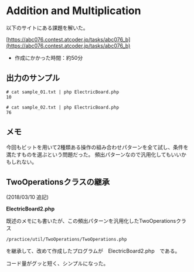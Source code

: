# Addition and Multiplication

以下のサイトにある課題を解いた。

[https://abc076.contest.atcoder.jp/tasks/abc076_b](https://abc076.contest.atcoder.jp/tasks/abc076_b)

- 作成にかかった時間：約50分

## 出力のサンプル

```
# cat sample_01.txt | php ElectricBoard.php
10

# cat sample_02.txt | php ElectricBoard.php
76
```

## メモ

今回もビットを用いて2種類ある操作の組み合わせパターンを全て試し、条件を満たすものを選ぶという問題だった。
頻出パターンなので汎用化してもいいかもしれない。


## TwoOperationsクラスの継承

(2018/03/10 追記)

**ElectricBoard2.php**


既述のメモにも書いたが、この頻出パターンを汎用化したTwoOperationsクラス

```
/practice/util/TwoOperations/TwoOperations.php
```

を継承して、改めて作成したプログラムが　ElectricBoard2.php　である。

コード量がグッと短く、シンプルになった。
